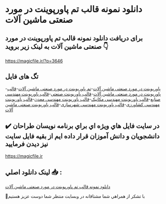 # دانلود نمونه قالب تم پاورپوینت در مورد صنعتی ماشین آلات

## برای دریافت دانلود نمونه قالب تم پاورپوینت در مورد صنعتی ماشین آلات به لینک زیر بروید 👇

https://magicfile.ir/?p=3646

## تگ های فایل

-[پاورپوینت در مورد صنعتی ماشین آلات](https://magicfile.ir/product/%d9%86%d9%85%d9%88%d9%86%d9%87-%d9%82%d8%a7%d9%84%d8%a8-%d8%aa%d9%85-%d9%be%d8%a7%d9%88%d8%b1%d9%be%d9%88%db%8c%d9%86%d8%aa-%d9%85%d9%88%d8%b1%d8%af-%d8%b5%d9%86%d8%b9%d8%aa%db%8c-%d9%85%d8%a7%d8%b4%db%8c%d9%86-%d8%a2%d9%84%d8%a7%d8%aa/)-[تم پاورپوینت در مورد صنعتی ماشین آلات](https://magicfile.ir/product/%d9%86%d9%85%d9%88%d9%86%d9%87-%d9%82%d8%a7%d9%84%d8%a8-%d8%aa%d9%85-%d9%be%d8%a7%d9%88%d8%b1%d9%be%d9%88%db%8c%d9%86%d8%aa-%d9%85%d9%88%d8%b1%d8%af-%d8%b5%d9%86%d8%b9%d8%aa%db%8c-%d9%85%d8%a7%d8%b4%db%8c%d9%86-%d8%a2%d9%84%d8%a7%d8%aa/)-[قالب پاورپوینت در مورد صنعتی ماشین آلات](https://magicfile.ir/product/%d9%86%d9%85%d9%88%d9%86%d9%87-%d9%82%d8%a7%d9%84%d8%a8-%d8%aa%d9%85-%d9%be%d8%a7%d9%88%d8%b1%d9%be%d9%88%db%8c%d9%86%d8%aa-%d9%85%d9%88%d8%b1%d8%af-%d8%b5%d9%86%d8%b9%d8%aa%db%8c-%d9%85%d8%a7%d8%b4%db%8c%d9%86-%d8%a2%d9%84%d8%a7%d8%aa/)-[قالب پاورپوینت صنعتی](https://magicfile.ir/product/%d9%86%d9%85%d9%88%d9%86%d9%87-%d9%82%d8%a7%d9%84%d8%a8-%d8%aa%d9%85-%d9%be%d8%a7%d9%88%d8%b1%d9%be%d9%88%db%8c%d9%86%d8%aa-%d9%85%d9%88%d8%b1%d8%af-%d8%b5%d9%86%d8%b9%d8%aa%db%8c-%d9%85%d8%a7%d8%b4%db%8c%d9%86-%d8%a2%d9%84%d8%a7%d8%aa/)-[قالب پاورپوینت مهندسی صنایع](https://magicfile.ir/product/%d9%86%d9%85%d9%88%d9%86%d9%87-%d9%82%d8%a7%d9%84%d8%a8-%d8%aa%d9%85-%d9%be%d8%a7%d9%88%d8%b1%d9%be%d9%88%db%8c%d9%86%d8%aa-%d9%85%d9%88%d8%b1%d8%af-%d8%b5%d9%86%d8%b9%d8%aa%db%8c-%d9%85%d8%a7%d8%b4%db%8c%d9%86-%d8%a2%d9%84%d8%a7%d8%aa/)-[قالب پاورپوینت مهندسی مکانیک](https://magicfile.ir/product/%d9%86%d9%85%d9%88%d9%86%d9%87-%d9%82%d8%a7%d9%84%d8%a8-%d8%aa%d9%85-%d9%be%d8%a7%d9%88%d8%b1%d9%be%d9%88%db%8c%d9%86%d8%aa-%d9%85%d9%88%d8%b1%d8%af-%d8%b5%d9%86%d8%b9%d8%aa%db%8c-%d9%85%d8%a7%d8%b4%db%8c%d9%86-%d8%a2%d9%84%d8%a7%d8%aa/)-[قالب پاورپوینت مهندسی معدن](https://magicfile.ir/product/%d9%86%d9%85%d9%88%d9%86%d9%87-%d9%82%d8%a7%d9%84%d8%a8-%d8%aa%d9%85-%d9%be%d8%a7%d9%88%d8%b1%d9%be%d9%88%db%8c%d9%86%d8%aa-%d9%85%d9%88%d8%b1%d8%af-%d8%b5%d9%86%d8%b9%d8%aa%db%8c-%d9%85%d8%a7%d8%b4%db%8c%d9%86-%d8%a2%d9%84%d8%a7%d8%aa/)-[قالب پاورپوینت مهندسی کشاورزی](https://magicfile.ir/product/%d9%86%d9%85%d9%88%d9%86%d9%87-%d9%82%d8%a7%d9%84%d8%a8-%d8%aa%d9%85-%d9%be%d8%a7%d9%88%d8%b1%d9%be%d9%88%db%8c%d9%86%d8%aa-%d9%85%d9%88%d8%b1%d8%af-%d8%b5%d9%86%d8%b9%d8%aa%db%8c-%d9%85%d8%a7%d8%b4%db%8c%d9%86-%d8%a2%d9%84%d8%a7%d8%aa/)-[قالب پاورپوینت مهندسی شهرسازی](https://magicfile.ir/product/%d9%86%d9%85%d9%88%d9%86%d9%87-%d9%82%d8%a7%d9%84%d8%a8-%d8%aa%d9%85-%d9%be%d8%a7%d9%88%d8%b1%d9%be%d9%88%db%8c%d9%86%d8%aa-%d9%85%d9%88%d8%b1%d8%af-%d8%b5%d9%86%d8%b9%d8%aa%db%8c-%d9%85%d8%a7%d8%b4%db%8c%d9%86-%d8%a2%d9%84%d8%a7%d8%aa/)-[قالب پاورپوینت صنعتی ماشین آلات](https://magicfile.ir/product/%d9%86%d9%85%d9%88%d9%86%d9%87-%d9%82%d8%a7%d9%84%d8%a8-%d8%aa%d9%85-%d9%be%d8%a7%d9%88%d8%b1%d9%be%d9%88%db%8c%d9%86%d8%aa-%d9%85%d9%88%d8%b1%d8%af-%d8%b5%d9%86%d8%b9%d8%aa%db%8c-%d9%85%d8%a7%d8%b4%db%8c%d9%86-%d8%a2%d9%84%d8%a7%d8%aa/)

## ✔️ در سايت فايل هاي ويژه اي براي برنامه نويسان طراحان دانشجويان و دانش آموزان قرار داده ايم از بقيه فايل سايت نيز ديدن فرماييد

https://magicfile.ir


## لينک دانلود اصلي 📥 :

[دانلود نمونه قالب تم پاورپوینت در مورد صنعتی ماشین آلات](https://magicfile.ir/product/%d9%86%d9%85%d9%88%d9%86%d9%87-%d9%82%d8%a7%d9%84%d8%a8-%d8%aa%d9%85-%d9%be%d8%a7%d9%88%d8%b1%d9%be%d9%88%db%8c%d9%86%d8%aa-%d9%85%d9%88%d8%b1%d8%af-%d8%b5%d9%86%d8%b9%d8%aa%db%8c-%d9%85%d8%a7%d8%b4%db%8c%d9%86-%d8%a2%d9%84%d8%a7%d8%aa/) 


🙏با تشکر از همراهي شما مشتاقانه در وبسایت منتظر شما دوست عزیز هستیم

